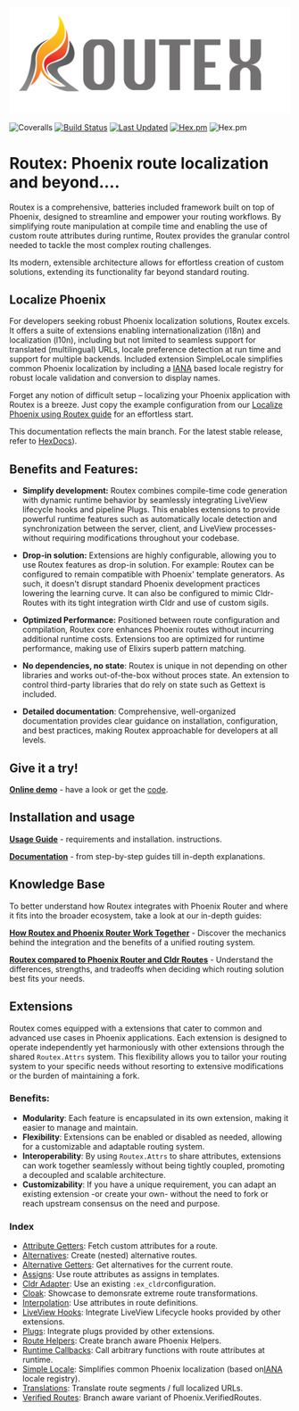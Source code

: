 # 
![Logo of Routex](assets/logo_horizontal.png "Routex Logo")

![Coveralls](https://img.shields.io/coveralls/github/BartOtten/routex)
[![Build Status](https://github.com/BartOtten/routex/actions/workflows/elixir.yml/badge.svg?event=push)](https://github.com/BartOtten/routex/actions/workflows/elixir.yml)
[![Last Updated](https://img.shields.io/github/last-commit/BartOtten/routex.svg)](https://github.com/BartOtten/routex/commits/main)
[![Hex.pm](https://img.shields.io/hexpm/v/routex)](https://hex.pm/packages/routex)
![Hex.pm](https://img.shields.io/hexpm/l/routex)

# Routex: Phoenix route localization and beyond....

Routex is a comprehensive, batteries included framework built on top of Phoenix,
designed to streamline and empower your routing workflows. By simplifying route
manipulation at compile time and enabling the use of custom route attributes
during runtime, Routex provides the granular control needed to tackle the most
complex routing challenges.

Its modern, extensible architecture allows for effortless creation of custom
solutions, extending its functionality far beyond standard routing.

## Localize Phoenix
For developers seeking robust Phoenix localization solutions, Routex excels. It
offers a suite of extensions enabling internationalization (i18n) and
localization (l10n), including but not limited to seamless support for
translated (multilingual) URLs, locale preference detection at run time and
support for multiple backends. Included extension SimpleLocale simplifies common
Phoenix localization by including a [IANA](https://www.iana.org/) based locale
registry for robust locale validation and conversion to display names.

Forget any notion of difficult setup – localizing your Phoenix application with
Routex is a breeze. Just copy the example configuration from our [Localize
Phoenix using Routex guide](docs/guides/LOCALIZE_PHOENIX.md) for an effortless
start.

<p class="hidden-at-hexdocs">
This documentation reflects the main branch. For the latest
stable release, refer to <a href="https://hexdocs.pm/routex/readme.html">HexDocs</a>).
</p>

## Benefits and Features:

* **Simplify development:** Routex combines compile-time code generation with
  dynamic runtime behavior by seamlessly integrating LiveView lifecycle hooks
  and pipeline Plugs. This enables extensions to provide powerful runtime
  features such as automatically locale detection and synchronization between
  the server, client, and LiveView processes- without requiring modifications
  throughout your codebase.

* **Drop-in solution:** Extensions are highly configurable, allowing you to use
  Routex features as drop-in solution. For example: Routex can be configured to
  remain compatible with Phoenix' template generators. As such, it doesn't
  disrupt standard Phoenix development practices lowering the learning curve. It
  can also be configured to mimic Cldr-Routes with its tight integration wirth
  Cldr and use of custom sigils.

* **Optimized Performance:** Positioned between route configuration and
  compilation, Routex core enhances Phoenix routes without incurring additional
  runtime costs. Extensions too are optimized for runtime performance, making
  use of Elixirs superb pattern matching.

* **No dependencies, no state**: Routex is unique in not depending on other
  libraries and works out-of-the-box without proces state. An extension to
  control third-party libraries that do rely on state such as Gettext is
  included.

* **Detailed documentation**: Comprehensive, well-organized documentation
  provides clear guidance on installation, configuration, and best practices,
  making Routex approachable for developers at all levels.


## Give it a try!

**[Online demo](https://routex.fly.dev/)** - have a look or get the
[code](https://github.com/BartOtten/routex_example/).


## Installation and usage

**[Usage Guide](USAGE.md)** - requirements and installation.
instructions.

**[Documentation](https://hexdocs.pm/routex)** - from step-by-step guides till in-depth explanations.


## Knowledge Base

To better understand how Routex integrates with Phoenix Router and where it fits
into the broader ecosystem, take a look at our in-depth guides:

**[How Routex and Phoenix Router Work Together](docs/ROUTEX_AND_PHOENIX_ROUTER.md)** - 
Discover the mechanics behind the integration and the benefits of a unified routing system.

**[Routex compared to Phoenix Router and Cldr Routes](docs/COMPARISON.md)** - 
Understand the differences, strengths, and tradeoffs when deciding which
routing solution best fits your needs.


## Extensions

Routex comes equipped with a extensions that cater to common and advanced use
cases in Phoenix applications. Each extension is designed to operate
independently yet harmoniously with other extensions through the shared
`Routex.Attrs` system. This flexibility allows you to tailor your routing system
to your specific needs without resorting to extensive modifications or the
burden of maintaining a fork.

### Benefits:
- **Modularity**: Each feature is encapsulated in its own extension, making
  it easier to manage and maintain.
- **Flexibility**: Extensions can be enabled or disabled as needed, allowing
  for a customizable and adaptable routing system.
- **Interoperability**: By using `Routex.Attrs` to share attributes, extensions
  can work together seamlessly without being tightly coupled, promoting a
  decoupled and scalable architecture.
- **Customizability**: If you have a unique requirement, you can adapt an
  existing extension -or create your own- without the need to fork or reach
  upstream consensus on the need and purpose.

### Index
- [Attribute Getters](docs/EXTENSIONS.md#attribute-getters): Fetch custom attributes for a route.
- [Alternatives](docs/EXTENSIONS.md#alternatives): Create (nested) alternative routes.
- [Alternative Getters](docs/EXTENSIONS.md#alternative-getters): Get alternatives for the current route.
- [Assigns](docs/EXTENSIONS.md#assigns): Use route attributes as assigns in templates.
- [Cldr Adapter](docs/EXTENSIONS.md#cldr-adapter): Use an existing `:ex_cldr`configuration.
- [Cloak](docs/EXTENSIONS.md#cloak-showcase): Showcase to demonsrate extreme route transformations.
- [Interpolation](docs/EXTENSIONS.md#interpolation): Use attributes in route definitions.
- [LiveView Hooks](docs/EXTENSIONS.md#liveview-hooks): Integrate LiveView Lifecycle hooks provided by other extensions.
- [Plugs](docs/EXTENSIONS.md#plugs): Integrate plugs provided by other extensions.
- [Route Helpers](docs/EXTENSIONS.md#route-helpers): Create branch aware Phoenix Helpers.
- [Runtime Callbacks](docs/EXTENSIONS.md#runtime-callbacks): Call arbitrary functions with route attributes at runtime.
- [Simple Locale](docs/EXTENSIONS.md#simple-locale): Simplifies common Phoenix localization (based on[IANA](https://www.iana.org/) locale registry).
- [Translations](docs/EXTENSIONS.md#translations): Translate route segments / full localized URLs.
- [Verified Routes](docs/EXTENSIONS.md#verified-routes): Branch aware variant of Phoenix.VerifiedRoutes.


